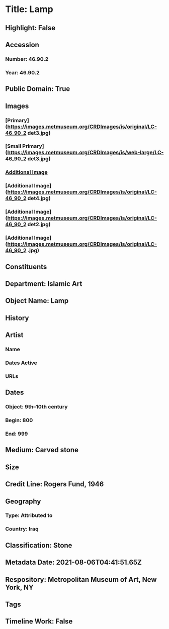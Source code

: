 # Title: Lamp
## Highlight: False
## Accession
### Number: 46.90.2
### Year: 46.90.2
## Public Domain: True
## Images
### [Primary](https://images.metmuseum.org/CRDImages/is/original/LC-46_90_2 det3.jpg)
### [Small Primary](https://images.metmuseum.org/CRDImages/is/web-large/LC-46_90_2 det3.jpg)
### [Additional Image](https://images.metmuseum.org/CRDImages/is/original/46.90.2.jpg)
### [Additional Image](https://images.metmuseum.org/CRDImages/is/original/LC-46_90_2 det4.jpg)
### [Additional Image](https://images.metmuseum.org/CRDImages/is/original/LC-46_90_2 det2.jpg)
### [Additional Image](https://images.metmuseum.org/CRDImages/is/original/LC-46_90_2 .jpg)
## Constituents
## Department: Islamic Art
## Object Name: Lamp
## History
## Artist
### Name
### Dates Active
### URLs
## Dates
### Object: 9th–10th century
### Begin: 800
### End: 999
## Medium: Carved stone
## Size
## Credit Line: Rogers Fund, 1946
## Geography
### Type: Attributed to
### Country: Iraq
## Classification: Stone
## Metadata Date: 2021-08-06T04:41:51.65Z
## Respository: Metropolitan Museum of Art, New York, NY
## Tags
## Timeline Work: False